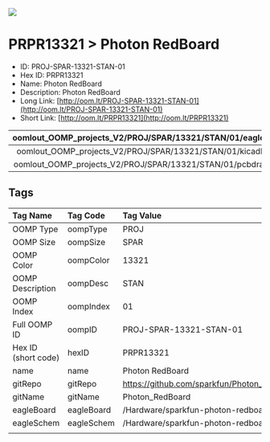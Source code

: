 


  
![][im]
# PRPR13321 > Photon RedBoard

- ID: PROJ-SPAR-13321-STAN-01
- Hex ID: PRPR13321
- Name: Photon RedBoard
- Description: Photon RedBoard
- Long Link: [http://oom.lt/PROJ-SPAR-13321-STAN-01](http://oom.lt/PROJ-SPAR-13321-STAN-01)
- Short Link: [http://oom.lt/PRPR13321](http://oom.lt/PRPR13321)
  

|oomlout_OOMP_projects_V2/PROJ/SPAR/13321/STAN/01/eagleImage.png|oomlout_OOMP_projects_V2/PROJ/SPAR/13321/STAN/01/eagleSchemImage.png|oomlout_OOMP_projects_V2/PROJ/SPAR/13321/STAN/01/kicadPcb3dFront.png|oomlout_OOMP_projects_V2/PROJ/SPAR/13321/STAN/01/kicadPcb3dBack.png|
| :---: | :---: | :---: | :---: |
|oomlout_OOMP_projects_V2/PROJ/SPAR/13321/STAN/01/kicadPcb3d.png|oomlout_OOMP_projects_V2/PROJ/SPAR/13321/STAN/01/bomBack.png|oomlout_OOMP_projects_V2/PROJ/SPAR/13321/STAN/01/bomFront.png|oomlout_OOMP_projects_V2/PROJ/SPAR/13321/STAN/01/pcbdraw.svg|
|oomlout_OOMP_projects_V2/PROJ/SPAR/13321/STAN/01/pcbdrawBack.svg||||

## Tags
  

|Tag Name|Tag Code|Tag Value|
| :--- | :--- | :--- |
|OOMP Type|oompType|PROJ|
|OOMP Size|oompSize|SPAR|
|OOMP Color|oompColor|13321|
|OOMP Description|oompDesc|STAN|
|OOMP Index|oompIndex|01|
|Full OOMP ID|oompID|PROJ-SPAR-13321-STAN-01|
|Hex ID (short code)|hexID|PRPR13321|
|name|name|Photon RedBoard|
|gitRepo|gitRepo|https://github.com/sparkfun/Photon_RedBoard|
|gitName|gitName|Photon_RedBoard|
|eagleBoard|eagleBoard|/Hardware/sparkfun-photon-redboard.brd|
|eagleSchem|eagleSchem|/Hardware/sparkfun-photon-redboard.sch|
||||



[im]: PROJ/SPAR/13321/STAN/01/kicadPcb3d_450.png
